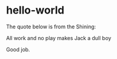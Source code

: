 # hello-world
The quote below is from the Shining:

All work and no play makes Jack a dull boy

Good job.
